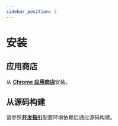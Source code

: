 ```yaml
---
sidebar_position: 2
---
```


# 安装


## 应用商店

从 [**Chrome 应用商店**](https://chrome.google.com/webstore/detail/microsoft-to-do-browser-e/ffpljgmbiankjaokoefefmkoghcgoodn)安装。


## 从源码构建

请参照[**开发指引**](../contribution/development/index.md)配置环境依赖后通过源码构建。
